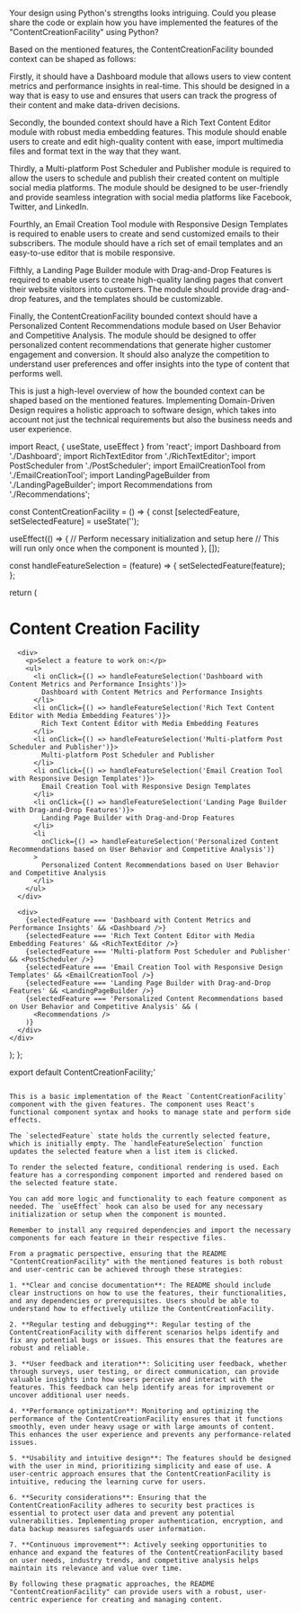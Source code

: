 Your design using Python's strengths looks intriguing. Could you please share the code or explain how you have implemented the features of the "ContentCreationFacility" using Python?

Based on the mentioned features, the ContentCreationFacility bounded context can be shaped as follows:

Firstly, it should have a Dashboard module that allows users to view content metrics and performance insights in real-time. This should be designed in a way that is easy to use and ensures that users can track the progress of their content and make data-driven decisions.

Secondly, the bounded context should have a Rich Text Content Editor module with robust media embedding features. This module should enable users to create and edit high-quality content with ease, import multimedia files and format text in the way that they want.

Thirdly, a Multi-platform Post Scheduler and Publisher module is required to allow the users to schedule and publish their created content on multiple social media platforms. The module should be designed to be user-friendly and provide seamless integration with social media platforms like Facebook, Twitter, and LinkedIn.

Fourthly, an Email Creation Tool module with Responsive Design Templates is required to enable users to create and send customized emails to their subscribers. The module should have a rich set of email templates and an easy-to-use editor that is mobile responsive.

Fifthly, a Landing Page Builder module with Drag-and-Drop Features is required to enable users to create high-quality landing pages that convert their website visitors into customers. The module should provide drag-and-drop features, and the templates should be customizable.

Finally, the ContentCreationFacility bounded context should have a Personalized Content Recommendations module based on User Behavior and Competitive Analysis. The module should be designed to offer personalized content recommendations that generate higher customer engagement and conversion. It should also analyze the competition to understand user preferences and offer insights into the type of content that performs well. 

This is just a high-level overview of how the bounded context can be shaped based on the mentioned features. Implementing Domain-Driven Design requires a holistic approach to software design, which takes into account not just the technical requirements but also the business needs and user experience.

import React, { useState, useEffect } from 'react';
import Dashboard from './Dashboard';
import RichTextEditor from './RichTextEditor';
import PostScheduler from './PostScheduler';
import EmailCreationTool from './EmailCreationTool';
import LandingPageBuilder from './LandingPageBuilder';
import Recommendations from './Recommendations';

const ContentCreationFacility = () => {
  const [selectedFeature, setSelectedFeature] = useState('');

  useEffect(() => {
    // Perform necessary initialization and setup here
    // This will run only once when the component is mounted
  }, []);

  const handleFeatureSelection = (feature) => {
    setSelectedFeature(feature);
  };

  return (
    <div>
      <h1>Content Creation Facility</h1>

      <div>
        <p>Select a feature to work on:</p>
        <ul>
          <li onClick={() => handleFeatureSelection('Dashboard with Content Metrics and Performance Insights')}>
            Dashboard with Content Metrics and Performance Insights
          </li>
          <li onClick={() => handleFeatureSelection('Rich Text Content Editor with Media Embedding Features')}>
            Rich Text Content Editor with Media Embedding Features
          </li>
          <li onClick={() => handleFeatureSelection('Multi-platform Post Scheduler and Publisher')}>
            Multi-platform Post Scheduler and Publisher
          </li>
          <li onClick={() => handleFeatureSelection('Email Creation Tool with Responsive Design Templates')}>
            Email Creation Tool with Responsive Design Templates
          </li>
          <li onClick={() => handleFeatureSelection('Landing Page Builder with Drag-and-Drop Features')}>
            Landing Page Builder with Drag-and-Drop Features
          </li>
          <li
            onClick={() => handleFeatureSelection('Personalized Content Recommendations based on User Behavior and Competitive Analysis')}
          >
            Personalized Content Recommendations based on User Behavior and Competitive Analysis
          </li>
        </ul>
      </div>

      <div>
        {selectedFeature === 'Dashboard with Content Metrics and Performance Insights' && <Dashboard />}
        {selectedFeature === 'Rich Text Content Editor with Media Embedding Features' && <RichTextEditor />}
        {selectedFeature === 'Multi-platform Post Scheduler and Publisher' && <PostScheduler />}
        {selectedFeature === 'Email Creation Tool with Responsive Design Templates' && <EmailCreationTool />}
        {selectedFeature === 'Landing Page Builder with Drag-and-Drop Features' && <LandingPageBuilder />}
        {selectedFeature === 'Personalized Content Recommendations based on User Behavior and Competitive Analysis' && (
          <Recommendations />
        )}
      </div>
    </div>
  );
};

export default ContentCreationFacility;'
```

This is a basic implementation of the React `ContentCreationFacility` component with the given features. The component uses React's functional component syntax and hooks to manage state and perform side effects.

The `selectedFeature` state holds the currently selected feature, which is initially empty. The `handleFeatureSelection` function updates the selected feature when a list item is clicked.

To render the selected feature, conditional rendering is used. Each feature has a corresponding component imported and rendered based on the selected feature state.

You can add more logic and functionality to each feature component as needed. The `useEffect` hook can also be used for any necessary initialization or setup when the component is mounted.

Remember to install any required dependencies and import the necessary components for each feature in their respective files.

From a pragmatic perspective, ensuring that the README "ContentCreationFacility" with the mentioned features is both robust and user-centric can be achieved through these strategies:

1. **Clear and concise documentation**: The README should include clear instructions on how to use the features, their functionalities, and any dependencies or prerequisites. Users should be able to understand how to effectively utilize the ContentCreationFacility.

2. **Regular testing and debugging**: Regular testing of the ContentCreationFacility with different scenarios helps identify and fix any potential bugs or issues. This ensures that the features are robust and reliable.

3. **User feedback and iteration**: Soliciting user feedback, whether through surveys, user testing, or direct communication, can provide valuable insights into how users perceive and interact with the features. This feedback can help identify areas for improvement or uncover additional user needs.

4. **Performance optimization**: Monitoring and optimizing the performance of the ContentCreationFacility ensures that it functions smoothly, even under heavy usage or with large amounts of content. This enhances the user experience and prevents any performance-related issues.

5. **Usability and intuitive design**: The features should be designed with the user in mind, prioritizing simplicity and ease of use. A user-centric approach ensures that the ContentCreationFacility is intuitive, reducing the learning curve for users.

6. **Security considerations**: Ensuring that the ContentCreationFacility adheres to security best practices is essential to protect user data and prevent any potential vulnerabilities. Implementing proper authentication, encryption, and data backup measures safeguards user information.

7. **Continuous improvement**: Actively seeking opportunities to enhance and expand the features of the ContentCreationFacility based on user needs, industry trends, and competitive analysis helps maintain its relevance and value over time.

By following these pragmatic approaches, the README "ContentCreationFacility" can provide users with a robust, user-centric experience for creating and managing content.